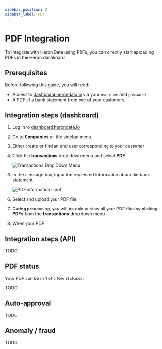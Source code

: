```yaml
---
sidebar_position: 2
sidebar_label: PDF
---
```


# PDF Integration

To integrate with Heron Data using PDFs, you can directly start uploading PDFs in the Heron dashboard

## Prerequisites

Before following this guide, you will need:

-   Access to [dashboard.herondata.io](http://dashboard.herondata.io) via your `username` and `password`
-   A PDF of a bank statement from one of your customers

## Integration steps (dashboard)

1. Log in to [dashboard.herondata.io](http://dashboard.herondata.io)
2. Go to **Companies** on the sidebar menu.
3. Either create or find an end user corresponding to your customer
4. Click the **transactions** drop down menu and select **PDF**

    ![Transactions Drop Down Menu](/img/heron_dashboard_integrations_plaid.png)

5. In the message box, input the requested information about the bank statement

    ![PDF information input](/img/heron_dashboard_integrations_plaid.png)

6. Select and upload your PDF file
7. During processing, you will be able to view all your PDF files by clicking **PDFs** from the **transactions** drop down menu
8. When your PDF

## Integration steps (API)

TODO

## PDF status

Your PDF can be in 1 of a few statuses:

TODO

## Auto-approval

TODO

## Anomaly / fraud

TODO
